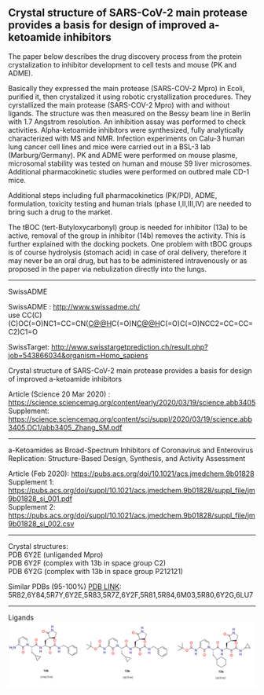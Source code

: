<b> Crystal structure of SARS-CoV-2 main protease provides a basis for design of improved a-ketoamide inhibitors</B>
---
The paper below describes the drug discovery process from the protein crystalization to
inhibitor development to cell tests and mouse (PK and ADME). 

Basically they expressed the main protease (SARS-COV-2 Mpro) in Ecoli, purified it, 
then crystalized it using robotic crystallization procedures. They cyrstallized the 
main protease (SARS-COV-2 Mpro) with and without ligands. The structure was then measured
on the Bessy beam line in Berlin with 1.7 Angstrom resolution. An inhibition assay
was performed to check activities. Alpha-ketoamide inhibitors were synthesized,
fully analytically characterized with MS and NMR. Infection experiments on 
Calu-3 human lung cancer cell lines and mice were carried out in a BSL-3
lab (Marburg/Germany). PK and ADME were performed on mouse plasme, microsomal stability
was tested on human and mouse S9 liver microsomes.  Additional pharmacokinetic studies
were performed on outbred male CD-1 mice. 

Additional steps including full pharmacokinetics (PK/PD), ADME, formulation,  toxicity 
testing and human trials (phase I,II,III,IV) are needed  to bring such a drug to the market.


The tBOC (tert-Butyloxycarbonyl) group is needed for inhibitor (13a) to be active,
removal of the group in inhibitor (14b) removes the activity. This is further explained
with the docking pockets. One problem with tBOC groups is of course hydrolysis (stomach acid)
in case of oral delivery, therefore it may never be an oral drug, but has to be administered
intravenously or as proposed in the paper via nebulization directly into the lungs. 


---
SwissADME

SwissADME : http://www.swissadme.ch/  
use CC(C)(C)OC(=O)NC1=CC=CN([C@@H](CC2CC2)C(=O)N[C@@H](C[C@@H]2CCNC2=O)C(=O)C(=O)NCC2=CC=CC=C2)C1=O

SwissTarget: http://www.swisstargetprediction.ch/result.php?job=543866034&organism=Homo_sapiens


Crystal structure of SARS-CoV-2 main protease provides a basis for design of
improved a-ketoamide inhibitors

Article (Science  20 Mar 2020) : https://science.sciencemag.org/content/early/2020/03/19/science.abb3405  
Supplement: https://science.sciencemag.org/content/sci/suppl/2020/03/19/science.abb3405.DC1/abb3405_Zhang_SM.pdf  

---

a-Ketoamides as Broad-Spectrum Inhibitors of Coronavirus and 
Enterovirus Replication: Structure-Based Design, Synthesis, and Activity Assessment

Article (Feb 2020): https://pubs.acs.org/doi/10.1021/acs.jmedchem.9b01828  
Supplement 1: https://pubs.acs.org/doi/suppl/10.1021/acs.jmedchem.9b01828/suppl_file/jm9b01828_si_001.pdf  
Supplement 2: https://pubs.acs.org/doi/suppl/10.1021/acs.jmedchem.9b01828/suppl_file/jm9b01828_si_002.csv  

---

Crystal structures:  
PDB 6Y2E (unliganded Mpro)  
PDB 6Y2F (complex with 13b in space group C2)   
PDB 6Y2G (complex with 13b in space group P212121)  

Similar PDBs (95-100%) [PDB LINK](http://www.rcsb.org/pdb/results/results.do?tabtoshow=Current&qrid=1B5BD003): 5R82,6Y84,5R7Y,6Y2E,5R83,5R7Z,6Y2F,5R81,5R84,6M03,5R80,6Y2G,6LU7  

---

Ligands
![Ligand picture](https://raw.githubusercontent.com/tobigithub/covid19-SARS-CoV-2/master/docking/alpha-ketoamide/alpha-ketoamide-ligands.PNG)

